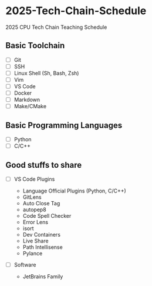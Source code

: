 # 2025-Tech-Chain-Schedule

2025 CPU Tech Chain Teaching Schedule

## Basic Toolchain

- [ ] Git
- [ ] SSH
- [ ] Linux Shell (Sh, Bash, Zsh)
- [ ] Vim
- [ ] VS Code
- [ ] Docker
- [ ] Markdown
- [ ] Make/CMake

## Basic Programming Languages
<!--- 语言教学和学校内容冲突 可以往后放 --->
- [ ] Python
- [ ] C/C++

## Good stuffs to share

- [ ] VS Code Plugins
  - Language Official Plugins (Python, C/C++)
  - GitLens
  - Auto Close Tag
  - autopep8
  - Code Spell Checker <!-- (JW的cw慎用) -->
  - Error Lens
  - isort
  - Dev Containers
  - Live Share
  - Path Intellisense
  - Pylance

- [ ] Software
  - JetBrains Family

